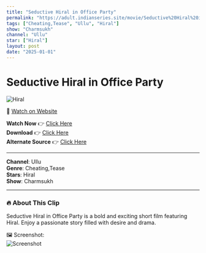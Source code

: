 ```yaml
---
title: "Seductive Hiral in Office Party"
permalink: "https://adult.indianseries.site/movie/Seductive%20Hiral%20in%20Office%20Party"
tags: ["Cheating,Tease", "Ullu", "Hiral"]
show: "Charmsukh"
channel: "Ullu"
star: ["Hiral"]
layout: post
date: "2025-01-01"
---
```


# Seductive Hiral in Office Party

![Hiral](https://shorts.desisins.com/wp-content/uploads/2024/04/Hiral-Charmsukh-DesiSins.com_.jpg)

🔗 [Watch on Website](https://adult.indianseries.site/movie/Seductive%20Hiral%20in%20Office%20Party)

**Watch Now** 👉 [Click Here](https://adult.indianseries.site/movie/Seductive%20Hiral%20in%20Office%20Party)  
**Download** 👉 [Click Here](https://adult.indianseries.site/movie/Seductive%20Hiral%20in%20Office%20Party)  
**Alternate Source** 👉 [Click Here](https://adult.indianseries.site/movie/Seductive%20Hiral%20in%20Office%20Party)

---

**Channel**: Ullu  
**Genre**: Cheating,Tease  
**Stars**: Hiral  
**Show**: Charmsukh

---

### 🔥 About This Clip

Seductive Hiral in Office Party is a bold and exciting short film featuring Hiral. Enjoy a passionate story filled with desire and drama.
 
🖼️ Screenshot:  
![Screenshot](https://shorts.desisins.com/wp-content/uploads/2024/04/Hiral-Charmsukh-DesiSins.com_.jpg)
